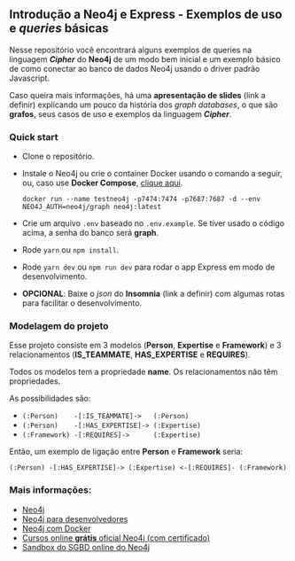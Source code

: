 ## Introdução a Neo4j e Express - Exemplos de uso e *queries* básicas

Nesse repositório você encontrará alguns exemplos de queries na linguagem ***Cipher*** do **Neo4j** de um modo bem inicial e um exemplo básico de como conectar ao banco de dados Neo4j usando o driver padrão Javascript.

Caso queira mais informações, há uma **apresentação de slides** (link a definir) explicando um pouco da história dos *graph databases*, o que são **grafos**, seus casos de uso e exemplos da linguagem ***Cipher***.

### Quick start

- Clone o repositório.
- Instale o Neo4j ou crie o container Docker usando o comando a seguir, ou, caso use **Docker Compose**, [clique aqui](https://neo4j.com/developer/docker-run-neo4j/).

   `docker run --name testneo4j -p7474:7474 -p7687:7687 -d --env NEO4J_AUTH=neo4j/graph neo4j:latest`
- Crie um arquivo `.env` baseado no `.env.example`. Se tiver usado o código acima, a senha do banco será **graph**.
- Rode `yarn` ou `npm install`.
- Rode `yarn dev` ou `npm run dev` para rodar o app Express em modo de desenvolvimento.
- **OPCIONAL**: Baixe o *json* do **Insomnia** (link a definir) com algumas rotas para facilitar o desenvolvimento.

### Modelagem do projeto

Esse projeto consiste em 3 modelos (**Person**, **Expertise** e **Framework**) e 3 relacionamentos (**IS_TEAMMATE**, **HAS_EXPERTISE** e **REQUIRES**).

Todos os modelos tem a propriedade **name**. Os relacionamentos não têm propriedades.

As possibilidades são:
  - `(:Person)    -[:IS_TEAMMATE]->   (:Person)`
  - `(:Person)    -[:HAS_EXPERTISE]-> (:Expertise)`
  - `(:Framework) -[:REQUIRES]->      (:Expertise)`

Então, um exemplo de ligação entre **Person** e **Framework** seria:

  `(:Person) -[:HAS_EXPERTISE]-> (:Expertise) <-[:REQUIRES]- (:Framework)`

### Mais informações:
- [Neo4j](https://neo4j.com/)
- [Neo4j para desenvolvedores](https://neo4j.com/developer/)
- [Neo4j com Docker](https://neo4j.com/developer/docker-run-neo4j/)
- [Cursos online **grátis** oficial Neo4j (com certificado)](https://neo4j.com/graphacademy/online-training/)
- [Sandbox do SGBD online do Neo4j](https://neo4j.com/sandbox/)
